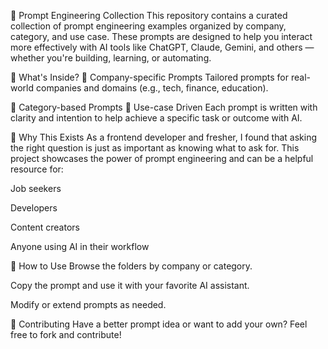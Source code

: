 📂 Prompt Engineering Collection
This repository contains a curated collection of prompt engineering examples organized by company, category, and use case. These prompts are designed to help you interact more effectively with AI tools like ChatGPT, Claude, Gemini, and others — whether you're building, learning, or automating.

📌 What's Inside?
🏢 Company-specific Prompts
Tailored prompts for real-world companies and domains (e.g., tech, finance, education).

📂 Category-based Prompts
🚀 Use-case Driven
Each prompt is written with clarity and intention to help achieve a specific task or outcome with AI.

🧠 Why This Exists
As a frontend developer and fresher, I found that asking the right question is just as important as knowing what to ask for. This project showcases the power of prompt engineering and can be a helpful resource for:

Job seekers

Developers

Content creators

Anyone using AI in their workflow

📖 How to Use
Browse the folders by company or category.

Copy the prompt and use it with your favorite AI assistant.

Modify or extend prompts as needed.

🙌 Contributing
Have a better prompt idea or want to add your own? Feel free to fork and contribute!
